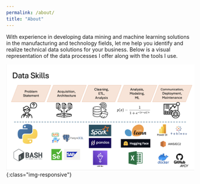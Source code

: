 ```yaml
---
permalink: /about/
title: "About"
---
```


With experience in developing data mining and machine learning solutions in the manufacturing and technology fields, let me help you identify and realize technical data solutions for your business. Below is a visual representation of the data processes I offer along with the tools I use.


![aycy_skills](/assets/images/aycy_skills_20250830.png){:class="img-responsive"}